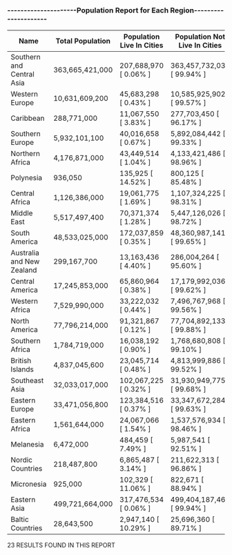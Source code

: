 ### ---------------------Population Report for Each Region---------------------

| Name | Total Population | Population Live In Cities | Population Not Live In Cities |
| --- | --- | --- | --- |
| Southern and Central Asia | 363,665,421,000 | 207,688,970 [ 0.06% ] | 363,457,732,030 [ 99.94% ] |
| Western Europe | 10,631,609,200 | 45,683,298 [ 0.43% ] | 10,585,925,902 [ 99.57% ] |
| Caribbean | 288,771,000 | 11,067,550 [ 3.83% ] | 277,703,450 [ 96.17% ] |
| Southern Europe | 5,932,101,100 | 40,016,658 [ 0.67% ] | 5,892,084,442 [ 99.33% ] |
| Northern Africa | 4,176,871,000 | 43,449,514 [ 1.04% ] | 4,133,421,486 [ 98.96% ] |
| Polynesia | 936,050 | 135,925 [ 14.52% ] | 800,125 [ 85.48% ] |
| Central Africa | 1,126,386,000 | 19,061,775 [ 1.69% ] | 1,107,324,225 [ 98.31% ] |
| Middle East | 5,517,497,400 | 70,371,374 [ 1.28% ] | 5,447,126,026 [ 98.72% ] |
| South America | 48,533,025,000 | 172,037,859 [ 0.35% ] | 48,360,987,141 [ 99.65% ] |
| Australia and New Zealand | 299,167,700 | 13,163,436 [ 4.40% ] | 286,004,264 [ 95.60% ] |
| Central America | 17,245,853,000 | 65,860,964 [ 0.38% ] | 17,179,992,036 [ 99.62% ] |
| Western Africa | 7,529,990,000 | 33,222,032 [ 0.44% ] | 7,496,767,968 [ 99.56% ] |
| North America | 77,796,214,000 | 91,321,867 [ 0.12% ] | 77,704,892,133 [ 99.88% ] |
| Southern Africa | 1,784,719,000 | 16,038,192 [ 0.90% ] | 1,768,680,808 [ 99.10% ] |
| British Islands | 4,837,045,600 | 23,045,714 [ 0.48% ] | 4,813,999,886 [ 99.52% ] |
| Southeast Asia | 32,033,017,000 | 102,067,225 [ 0.32% ] | 31,930,949,775 [ 99.68% ] |
| Eastern Europe | 33,471,056,800 | 123,384,516 [ 0.37% ] | 33,347,672,284 [ 99.63% ] |
| Eastern Africa | 1,561,644,000 | 24,067,066 [ 1.54% ] | 1,537,576,934 [ 98.46% ] |
| Melanesia | 6,472,000 | 484,459 [ 7.49% ] | 5,987,541 [ 92.51% ] |
| Nordic Countries | 218,487,800 | 6,865,487 [ 3.14% ] | 211,622,313 [ 96.86% ] |
| Micronesia | 925,000 | 102,329 [ 11.06% ] | 822,671 [ 88.94% ] |
| Eastern Asia | 499,721,664,000 | 317,476,534 [ 0.06% ] | 499,404,187,466 [ 99.94% ] |
| Baltic Countries | 28,643,500 | 2,947,140 [ 10.29% ] | 25,696,360 [ 89.71% ] |

23 RESULTS FOUND IN THIS REPORT

